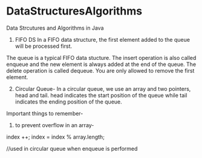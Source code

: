 # DataStructuresAlgorithms
Data Strcutures and Algorithms in Java

1. FIFO DS
In a FIFO data structure, the first element added to the queue will be processed first.

The queue is a typical FIFO data stucture. The insert operation is also called enqueue and the new element is always added at the end of the queue. The delete operation is called dequeue. You are only allowed to remove the first element.

2. Circular Queue-
In a circular queue, we use an array and two pointers, head and tail. head indicates the start position of the queue while tail indicates the ending position of the queue.


Important things to remember-
1. to prevent overflow in an array-

index ++;
index = index % array.length;

//used in circular queue when enqueue is performed
